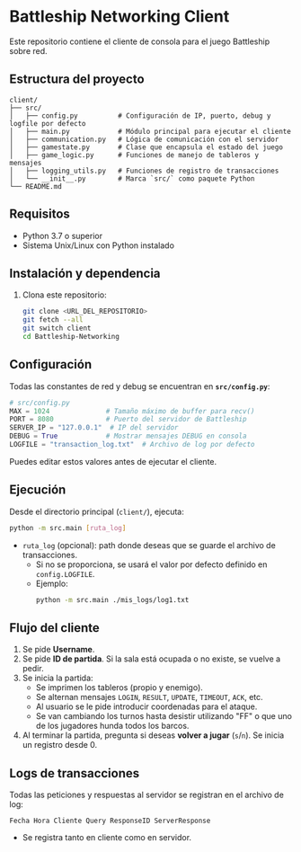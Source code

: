 # Battleship Networking Client

Este repositorio contiene el cliente de consola para el juego Battleship sobre red.

## Estructura del proyecto

```
client/
├── src/
│   ├── config.py          # Configuración de IP, puerto, debug y logfile por defecto
│   ├── main.py            # Módulo principal para ejecutar el cliente
│   ├── communication.py   # Lógica de comunicación con el servidor
│   ├── gamestate.py       # Clase que encapsula el estado del juego
│   ├── game_logic.py      # Funciones de manejo de tableros y mensajes
│   ├── logging_utils.py   # Funciones de registro de transacciones
│   └── __init__.py        # Marca `src/` como paquete Python
└── README.md
```

## Requisitos

- Python 3.7 o superior
- Sistema Unix/Linux con Python instalado

## Instalación y dependencia

1. Clona este repositorio:
   ```bash
   git clone <URL_DEL_REPOSITORIO>
   git fetch --all
   git switch client
   cd Battleship-Networking
   ```

## Configuración

Todas las constantes de red y debug se encuentran en **`src/config.py`**:

```python
# src/config.py
MAX = 1024              # Tamaño máximo de buffer para recv()
PORT = 8080             # Puerto del servidor de Battleship
SERVER_IP = "127.0.0.1"  # IP del servidor
DEBUG = True            # Mostrar mensajes DEBUG en consola
LOGFILE = "transaction_log.txt"  # Archivo de log por defecto
```

Puedes editar estos valores antes de ejecutar el cliente.

## Ejecución

Desde el directorio principal (`client/`), ejecuta:

```bash
python -m src.main [ruta_log]
```

- `ruta_log` (opcional): path donde deseas que se guarde el archivo de transacciones.
  - Si no se proporciona, se usará el valor por defecto definido en `config.LOGFILE`.
  - Ejemplo:
    ```bash
    python -m src.main ./mis_logs/log1.txt
    ```

## Flujo del cliente

1. Se pide **Username**.
2. Se pide **ID de partida**. Si la sala está ocupada o no existe, se vuelve a pedir.
3. Se inicia la partida:
   - Se imprimen los tableros (propio y enemigo).
   - Se alternan mensajes `LOGIN`, `RESULT`, `UPDATE`, `TIMEOUT`, `ACK`, etc.
   - Al usuario se le pide introducir coordenadas para el ataque.
   - Se van cambiando los turnos hasta desistir utilizando "FF" o que uno de los jugadores hunda todos los barcos.
4. Al terminar la partida, pregunta si deseas **volver a jugar** (`s`/`n`). Se inicia un registro desde 0.

## Logs de transacciones

Todas las peticiones y respuestas al servidor se registran en el archivo de log:

```
Fecha Hora Cliente Query ResponseID ServerResponse
```

- Se registra tanto en cliente como en servidor.

